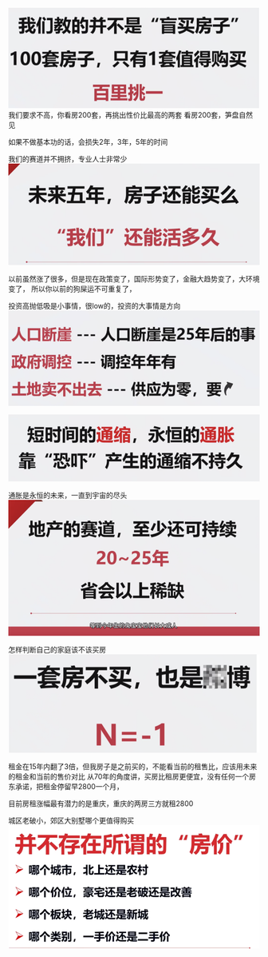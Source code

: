 
![alt text](assets/image-8.png)
我们要求不高，你看房200套，再挑出性价比最高的两套
看房200套，笋盘自然见

如果不做基本功的话，会损失2年，3年，5年的时间

我们的赛道并不拥挤，专业人士非常少
![alt text](assets/image-9.png)


以前虽然涨了很多，但是现在政策变了，国际形势变了，金融大趋势变了，大环境变了，
所以你以前的狗屎运不可重复了，

投资高抛低吸是小事情，很low的，投资的大事情是方向
![alt text](assets/image-10.png)

![alt text](assets/image-11.png)



通胀是永恒的未来，一直到宇宙的尽头
![alt text](assets/image-12.png)


怎样判断自己的家庭该不该买房
![alt text](assets/image-13.png)



租金在15年内翻了3倍，但我房子是之前买的，不能看当前的租售比，应该用未来的租金和当前的售价对比
从70年的角度讲，买房比租房更便宜，没有任何一个房东承诺，把租金停留早2800一个月，

目前房租涨幅最有潜力的是重庆，重庆的两房三方就租2800


城区老破小，郊区大别墅哪个更值得购买
![alt text](assets/image-14.png)


